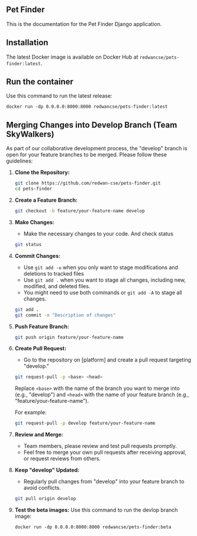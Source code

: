 ## Pet Finder
This is the documentation for the Pet Finder Django application. 

## Installation
The latest Docker image is available on Docker Hub at `redwancse/pets-finder:latest`.

## Run the container
Use this command to run the latest release:
```shell
docker run -dp 0.0.0.0:8000:8000 redwancse/pets-finder:latest
```

## Merging Changes into Develop Branch (Team SkyWalkers)
As part of our collaborative development process, the "develop" branch is open for your feature branches to be merged. Please follow these guidelines:

1. **Clone the Repository:**
   ```bash
   git clone https://github.com/redwan-cse/pets-finder.git
   cd pets-finder
   ```

2. **Create a Feature Branch:**
   ```bash
   git checkout -b feature/your-feature-name develop
   ```

3. **Make Changes:**
   - Make the necessary changes to your code. And check status
   ```bash
   git status
   ```

4. **Commit Changes:**
   - Use `git add -u` when you only want to stage modifications and deletions to tracked files
   - Use `git add .` when you want to stage all changes, including new, modified, and deleted files.
   - You might need to use both commands or `git add -A` to stage all changes.
   ```bash
   git add .
   git commit -m "Description of changes"
   ```

5. **Push Feature Branch:**
   ```bash
   git push origin feature/your-feature-name
   ```

6. **Create Pull Request:**
   - Go to the repository on [platform] and create a pull request targeting "develop."
   ```bash
   git request-pull -p <base> <head>
   ```
   Replace `<base>` with the name of the branch you want to merge into (e.g., "develop") and `<head>` with the name of your feature branch (e.g., "feature/your-feature-name").

   For example:
   ```bash
   git request-pull -p develop feature/your-feature-name
   ```

7. **Review and Merge:**
   - Team members, please review and test pull requests promptly.
   - Feel free to merge your own pull requests after receiving approval, or request reviews from others.

8. **Keep "develop" Updated:**
   - Regularly pull changes from "develop" into your feature branch to avoid conflicts.

   ```bash
   git pull origin develop
   ```
9. **Test the beta images:**
   Use this command to run the devlop branch image:
   ```shell
   docker run -dp 0.0.0.0:8000:8000 redwancse/pets-finder:beta
   ```